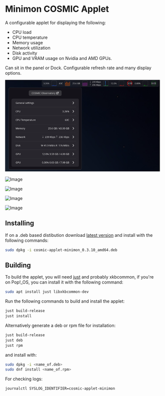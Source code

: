 # Minimon COSMIC Applet

A configurable applet for displaying the following:
* CPU load
* CPU temperature
* Memory usage
* Network utilization
* Disk activity
* GPU and VRAM usage on Nvidia and AMD GPUs. 

Can sit in the panel or Dock. Configurable refresh rate and many display options.

![Image](cosmic-applet-minimon.png)


![Image](https://github.com/user-attachments/assets/5d697c74-f7dc-4213-8516-465c32e5567b)


![Image](https://github.com/user-attachments/assets/b6fa25a0-2945-4a40-bdf4-38ef946b8d26)



![Image](https://github.com/user-attachments/assets/2787cf05-2121-4c25-b1a2-d0b511c30215)

![Image](https://github.com/user-attachments/assets/fa6f4b2c-ab95-4815-b7ab-fdd7557797f7)

## Installing
If on a .deb based distibution download [latest version](https://github.com/Hyperchaotic/minimon-applet/releases) and install with the following commands:

```sh
sudo dpkg -i cosmic-applet-minimon_0.3.10_amd64.deb
```

## Building

To build the applet, you will need [just](https://github.com/casey/just) and probably xkbcommon, if you're on Pop!\_OS, you can install it with the following command:

```sh
sudo apt install just libxkbcommon-dev
```

Run the following commands to build and install the applet:

```sh
just build-release
just install
```

Alternatively generate a deb or rpm file for installation:

```sh
just build-release
just deb
just rpm
```
and install with:

```sh
sudo dpkg -i <name_of.deb>
sudo dnf install <name_of.rpm>
```

For checking logs:

```
journalctl SYSLOG_IDENTIFIER=cosmic-applet-minimon
```
